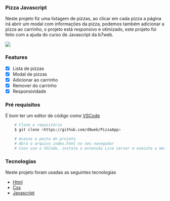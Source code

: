### Pizza Javascript

<p>Neste projeto fiz uma listagem de pizzas, ao clicar em cada pizza a página irá abrir um modal com informações da pizza, podemos também adicionar a pizza ao carrinho, o projeto está responsivo e otimizado, este projeto foi feito com a ajuda do curso de Javascript da b7web.</p>

<img src="https://github.com/d8web/PizzaApp/blob/main/images/Anima%C3%A7%C3%A3o.gif"/>

### Features

- [x] Lista de pizzas
- [x] Modal de pizzas
- [x] Adicionar ao carrinho
- [x] Remover do carrinho
- [x] Responsividade

### Pré requisitos
É bom ter um editor de código como [VSCode](https://code.visualstudio.com/)

```bash
    # Clone o repositório
    $ git clone <https://github.com/d8web/PizzaApp>

    # Acesse a pasta do projeto
    # Abra o arquivo index.html no seu navegador
    # Caso use o VSCode, instale a extensão Live server e execute o mesmo arquivo.
```

### Tecnologias

Neste projeto foram usadas as seguintes tecnologias

- [Html](https://developer.mozilla.org/pt-BR/docs/Web/HTML)
- [Css](https://developer.mozilla.org/pt-BR/docs/Web/CSS)
- [Javascript](https://developer.mozilla.org/pt-BR/docs/Web/JavaScript)
